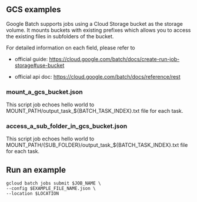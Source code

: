 ## GCS examples

Google Batch supports jobs using a Cloud Storage bucket as the storage volume.
It mounts buckets with existing prefixes which allows you to access the existing
files in subfolders of the bucket.

For detailed information on each field, please refer to

*   official guide:
    https://cloud.google.com/batch/docs/create-run-job-storage#use-bucket

*   official api doc: https://cloud.google.com/batch/docs/reference/rest

### mount_a_gcs_bucket.json

This script job echoes hello world to
MOUNT_PATH/output_task_${BATCH_TASK_INDEX}.txt file for each task.

### access_a_sub_folder_in_gcs_bucket.json

This script job echoes hello world to
MOUNT_PATH/{SUB_FOLDER}/output_task_${BATCH_TASK_INDEX}.txt file for each task.

## Run an example

```
gcloud batch jobs submit $JOB_NAME \
--config $EXAMPLE_FILE_NAME.json \
--location $LOCATION
```
